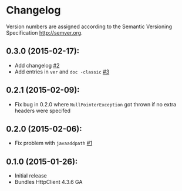 # Changelog

Version numbers are assigned according to the Semantic Versioning Specification <http://semver.org>.

## 0.3.0 (2015-02-17):

 * Add changelog [#2](https://github.com/psexton/missing-http/issues/2)
 * Add entries in `ver` and `doc -classic` [#3](https://github.com/psexton/missing-http/issues/3)

## 0.2.1 (2015-02-09):

 * Fix bug in 0.2.0 where `NullPointerException` got thrown if no extra headers were specifed

## 0.2.0 (2015-02-06):
 
 * Fix problem with `javaaddpath` [#1](https://github.com/psexton/missing-http/issues/1)

## 0.1.0 (2015-01-26):

 * Initial release
 * Bundles HttpClient 4.3.6 GA
